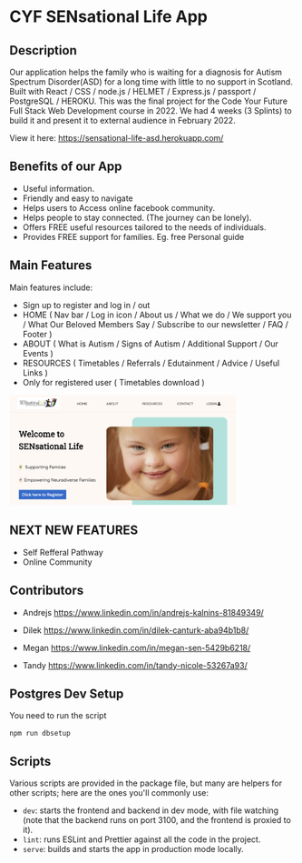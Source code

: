 # CYF SENsational Life App

## Description

Our application helps the family who is waiting for a diagnosis for Autism Spectrum Disorder(ASD) for a long time with little to no support in Scotland. 
Built with React / CSS / node.js / HELMET / Express.js / passport / PostgreSQL / HEROKU.
This was the final project for the Code Your Future Full Stack Web Development course in 2022.
We had 4 weeks (3 Splints) to build it and present it to external audience in February 2022.


View it here: https://sensational-life-asd.herokuapp.com/

## Benefits of our App

- Useful information.
- Friendly and easy to navigate
- Helps users to Access online facebook community.
- Helps people to stay connected. (The journey can be lonely).
- Offers FREE useful resources tailored to the needs of individuals.
- Provides FREE support for families. Eg. free Personal guide


## Main Features 

Main features include:

- Sign up to register and log in / out 
- HOME ( Nav bar / Log in icon / About us / What we do / We support you / What Our Beloved Members Say / Subscribe to our newsletter / FAQ / Footer )
- ABOUT ( What is Autism / Signs of Autism / Additional Support / Our Events )
- RESOURCES ( Timetables / Referrals / Edutainment / Advice / Useful Links )
- Only for registered user ( Timetables download )

<img width="400" alt="SENsational Life application landing page" src="client/src/assets/images/landingpage-screenshot.png">


## NEXT NEW FEATURES 

- Self Refferal Pathway 
- Online Community 

## Contributors 
- Andrejs  https://www.linkedin.com/in/andrejs-kalnins-81849349/

- Dilek    https://www.linkedin.com/in/dilek-canturk-aba94b1b8/

- Megan    https://www.linkedin.com/in/megan-sen-5429b6218/

- Tandy    https://www.linkedin.com/in/tandy-nicole-53267a93/


## Postgres Dev Setup

You need to run the script
```
npm run dbsetup
```

## Scripts

Various scripts are provided in the package file, but many are helpers for other scripts; here are the ones you'll
commonly use:

- `dev`: starts the frontend and backend in dev mode, with file watching (note that the backend runs on port 3100, and
  the frontend is proxied to it).
- `lint`: runs ESLint and Prettier against all the code in the project.
- `serve`: builds and starts the app in production mode locally.
